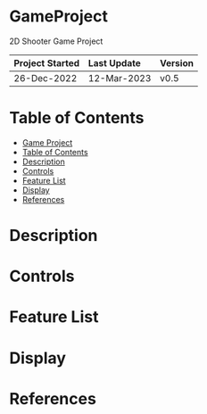 # GameProject
2D Shooter Game Project

| Project Started | Last Update | Version |
| :-------------- | :---------- | :------ |
| 26-Dec-2022     | 12-Mar-2023 | v0.5    |

# Table of Contents
- [Game Project](#GameProject)
- [Table of Contents](#table-of-contents)
- [Description](#description)
- [Controls](#controls)
- [Feature List](#feature-list)
- [Display](#display)
- [References](#references)

# Description

# Controls

# Feature List

# Display

# References

